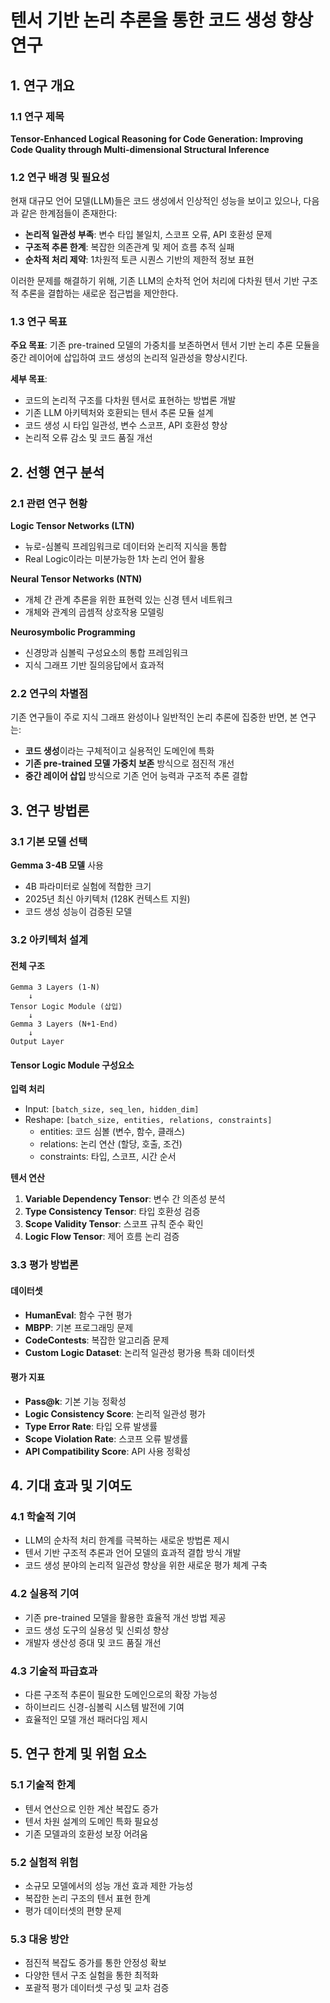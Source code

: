 # 텐서 기반 논리 추론을 통한 코드 생성 향상 연구

## 1. 연구 개요

### 1.1 연구 제목
**Tensor-Enhanced Logical Reasoning for Code Generation: Improving Code Quality through Multi-dimensional Structural Inference**

### 1.2 연구 배경 및 필요성

현재 대규모 언어 모델(LLM)들은 코드 생성에서 인상적인 성능을 보이고 있으나, 다음과 같은 한계점들이 존재한다:

- **논리적 일관성 부족**: 변수 타입 불일치, 스코프 오류, API 호환성 문제
- **구조적 추론 한계**: 복잡한 의존관계 및 제어 흐름 추적 실패  
- **순차적 처리 제약**: 1차원적 토큰 시퀀스 기반의 제한적 정보 표현

이러한 문제를 해결하기 위해, 기존 LLM의 순차적 언어 처리에 다차원 텐서 기반 구조적 추론을 결합하는 새로운 접근법을 제안한다.

### 1.3 연구 목표

**주요 목표**: 기존 pre-trained 모델의 가중치를 보존하면서 텐서 기반 논리 추론 모듈을 중간 레이어에 삽입하여 코드 생성의 논리적 일관성을 향상시킨다.

**세부 목표**:
- 코드의 논리적 구조를 다차원 텐서로 표현하는 방법론 개발
- 기존 LLM 아키텍처와 호환되는 텐서 추론 모듈 설계
- 코드 생성 시 타입 일관성, 변수 스코프, API 호환성 향상
- 논리적 오류 감소 및 코드 품질 개선

## 2. 선행 연구 분석

### 2.1 관련 연구 현황

**Logic Tensor Networks (LTN)**
- 뉴로-심볼릭 프레임워크로 데이터와 논리적 지식을 통합
- Real Logic이라는 미분가능한 1차 논리 언어 활용

**Neural Tensor Networks (NTN)**  
- 개체 간 관계 추론을 위한 표현력 있는 신경 텐서 네트워크
- 개체와 관계의 곱셈적 상호작용 모델링

**Neurosymbolic Programming**
- 신경망과 심볼릭 구성요소의 통합 프레임워크
- 지식 그래프 기반 질의응답에서 효과적

### 2.2 연구의 차별점

기존 연구들이 주로 지식 그래프 완성이나 일반적인 논리 추론에 집중한 반면, 본 연구는:
- **코드 생성**이라는 구체적이고 실용적인 도메인에 특화
- **기존 pre-trained 모델 가중치 보존** 방식으로 점진적 개선
- **중간 레이어 삽입** 방식으로 기존 언어 능력과 구조적 추론 결합

## 3. 연구 방법론

### 3.1 기본 모델 선택

**Gemma 3-4B 모델** 사용
- 4B 파라미터로 실험에 적합한 크기
- 2025년 최신 아키텍처 (128K 컨텍스트 지원)
- 코드 생성 성능이 검증된 모델

### 3.2 아키텍처 설계

#### 전체 구조
```
Gemma 3 Layers (1-N)
    ↓
Tensor Logic Module (삽입)
    ↓  
Gemma 3 Layers (N+1-End)
    ↓
Output Layer
```

#### Tensor Logic Module 구성요소

**입력 처리**
- Input: `[batch_size, seq_len, hidden_dim]`
- Reshape: `[batch_size, entities, relations, constraints]`
  - entities: 코드 심볼 (변수, 함수, 클래스)
  - relations: 논리 연산 (할당, 호출, 조건)  
  - constraints: 타입, 스코프, 시간 순서

**텐서 연산**
1. **Variable Dependency Tensor**: 변수 간 의존성 분석
2. **Type Consistency Tensor**: 타입 호환성 검증
3. **Scope Validity Tensor**: 스코프 규칙 준수 확인
4. **Logic Flow Tensor**: 제어 흐름 논리 검증

### 3.3 평가 방법론

#### 데이터셋
- **HumanEval**: 함수 구현 평가
- **MBPP**: 기본 프로그래밍 문제
- **CodeContests**: 복잡한 알고리즘 문제
- **Custom Logic Dataset**: 논리적 일관성 평가용 특화 데이터셋

#### 평가 지표
- **Pass@k**: 기본 기능 정확성
- **Logic Consistency Score**: 논리적 일관성 평가
- **Type Error Rate**: 타입 오류 발생률
- **Scope Violation Rate**: 스코프 오류 발생률
- **API Compatibility Score**: API 사용 정확성

## 4. 기대 효과 및 기여도

### 4.1 학술적 기여
- LLM의 순차적 처리 한계를 극복하는 새로운 방법론 제시
- 텐서 기반 구조적 추론과 언어 모델의 효과적 결합 방식 개발
- 코드 생성 분야의 논리적 일관성 향상을 위한 새로운 평가 체계 구축

### 4.2 실용적 기여  
- 기존 pre-trained 모델을 활용한 효율적 개선 방법 제공
- 코드 생성 도구의 실용성 및 신뢰성 향상
- 개발자 생산성 증대 및 코드 품질 개선

### 4.3 기술적 파급효과
- 다른 구조적 추론이 필요한 도메인으로의 확장 가능성
- 하이브리드 신경-심볼릭 시스템 발전에 기여
- 효율적인 모델 개선 패러다임 제시

## 5. 연구 한계 및 위험 요소

### 5.1 기술적 한계
- 텐서 연산으로 인한 계산 복잡도 증가
- 텐서 차원 설계의 도메인 특화 필요성
- 기존 모델과의 호환성 보장 어려움

### 5.2 실험적 위험
- 소규모 모델에서의 성능 개선 효과 제한 가능성
- 복잡한 논리 구조의 텐서 표현 한계
- 평가 데이터셋의 편향 문제

### 5.3 대응 방안
- 점진적 복잡도 증가를 통한 안정성 확보
- 다양한 텐서 구조 실험을 통한 최적화
- 포괄적 평가 데이터셋 구성 및 교차 검증
